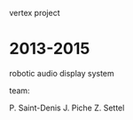 vertex project

2013-2015
======

robotic audio display system

team:

P. Saint-Denis
J. Piche
Z. Settel






